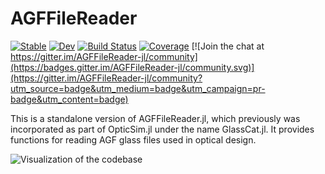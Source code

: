 # AGFFileReader

[![Stable](https://img.shields.io/badge/docs-stable-blue.svg)](https://rambunctiousapple.github.io/AGFFileReader.jl/stable)
[![Dev](https://img.shields.io/badge/docs-dev-blue.svg)](https://rambunctiousapple.github.io/AGFFileReader.jl/dev)
[![Build Status](https://github.com/rambunctiousapple/AGFFileReader.jl/actions/workflows/CI.yml/badge.svg?branch=main)](https://github.com/rambunctiousapple/AGFFileReader.jl/actions/workflows/CI.yml?query=branch%3Amain)
[![Coverage](https://codecov.io/gh/rambunctiousapple/AGFFileReader.jl/branch/main/graph/badge.svg)](https://codecov.io/gh/rambunctiousapple/AGFFileReader.jl) [![Join the chat at https://gitter.im/AGFFileReader-jl/community](https://badges.gitter.im/AGFFileReader-jl/community.svg)](https://gitter.im/AGFFileReader-jl/community?utm_source=badge&utm_medium=badge&utm_campaign=pr-badge&utm_content=badge)

This is a standalone version of AGFFileReader.jl, which previously was incorporated as part of OpticSim.jl under the name GlassCat.jl. It provides functions for reading AGF glass files used in optical design.

![Visualization of the codebase](./diagram.svg)
